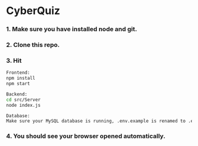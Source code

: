 # CyberQuiz

### 1. Make sure you have installed node and git.

### 2. Clone this repo.

### 3. Hit

```sh
Frontend:
npm install
npm start

Backend:
cd src/Server
node index.js

Database:
Make sure your MySQL database is running, .env.example is renamed to .env and it is configured properly.
```
### 4. You should see your browser opened automatically.
